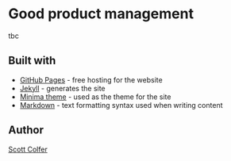 # Good product management

tbc

## Built with

- [GitHub Pages](https://pages.github.com/) - free hosting for the website
- [Jekyll](https://jekyllrb.com/) - generates the site
- [Minima theme](https://github.com/jekyll/minima) - used as the theme for the site
- [Markdown](https://daringfireball.net/projects/markdown/) - text formatting syntax used when writing content

## Author

[Scott Colfer](http://scottcolfer.com/)
